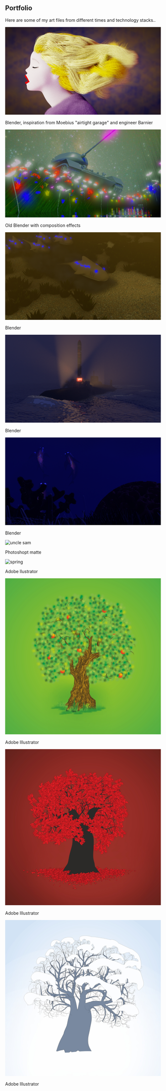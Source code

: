 ## Portfolio

Here are some of my art files from different times and technology stacks..

![engineer Barnier](./images/barnier9.png)

Blender, inspiration from Moebius "airtight garage" and engineer Barnier

<!-- ![A man smoking](./images/smoker_turkoosi.png)

Adobe Illustrator with background photo -->

![T34 tank](./images/t-34_nighttime6_tonemap_greenish.png)

Old Blender with composition effects

![Mud sharks](./images/electric_mud_shark_render.png)

Blender

![Submarine](./images/Kursk_render7.png)

Blender

![Submarine scene](./images/owlfish_render.png)

Blender

<!-- ![woman](./images/woman_lilapinkki.png)

Illustrator from a photo -->

<!-- ![Pharaoh matte](./images/timonkhamon.png)

Photoshop with stable diffusion and matte -->

![uncle sam](./images/Der%20Untergang%20des%20Abendlandes.jpg)

Photoshopt matte

![spring](./images/sakura_pinkki.jpg)

Adobe llustrator

![summer](./images/kesapuu.png)

Adobe Illustrator

![autumn](./images/syyspuu.png)

Adobe Illustrator

![winter](./images/talvipuu.png)

Adobe Illustrator

